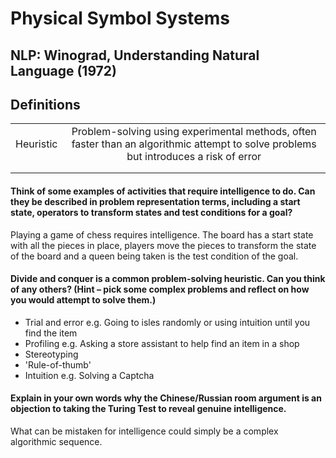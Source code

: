 # Physical Symbol Systems

## NLP: Winograd, Understanding Natural Language (1972)



## Definitions

|           |                                                                                                                                       |
| :-------: | :-----------------------------------------------------------------------------------------------------------------------------------: |
| Heuristic | Problem-solving using experimental methods, often faster than an algorithmic attempt to solve problems but introduces a risk of error |
|           |                                                                                                                                       |
|           |                                                                                                                                       |

#### Think of some examples of activities that require intelligence to do.  Can they be described in problem representation terms, including a start state, operators to transform states and test conditions for a goal?

Playing a game of chess requires intelligence. The board has a start state with all the pieces in place, players move the pieces to transform the state of the board and a queen being taken is the test condition of the goal. 



#### Divide and conquer is a common problem-solving heuristic.  Can you think of any others?  (Hint – pick some complex problems and reflect on how you would attempt to solve them.)

* Trial and error e.g. Going to isles randomly or using intuition until you find the item
* Profiling e.g. Asking a store assistant to help find an item in a shop
* Stereotyping
* 'Rule-of-thumb'
* Intuition e.g. Solving a Captcha 

#### Explain in your own words why the Chinese/Russian room argument is an objection to taking the Turing Test to reveal genuine intelligence.

What can be mistaken for intelligence could simply be a complex algorithmic sequence. 
